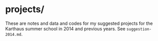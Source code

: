projects/
========

These are notes and data and codes for my suggested projects for the Karthaus
summer school in 2014 and previous years.  See `suggestion-2014.md`.
